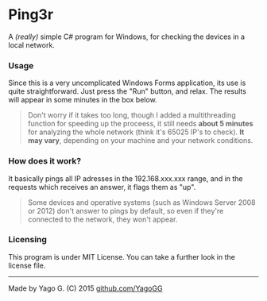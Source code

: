 Ping3r
======

A *(really)* simple C# program for Windows, for checking the devices in a local network.

### Usage

Since this is a very uncomplicated Windows Forms application, its use is quite straightforward. Just press the "Run" button, and relax. The results will appear in some minutes in the box below.

>Don't worry if it takes too long, though I added a multithreading function for speeding up the proceess, it still needs **about 5 minutes** for analyzing the whole network (think it's 65025 IP's to check). **It may vary**, depending on your machine and your network conditions.

### How does it work?

It basically pings all IP adresses in the 192.168.xxx.xxx range, and in the requests which receives an answer, it flags them as "up".

>Some devices and operative systems (such as Windows Server 2008 or 2012) don't answer to pings by default, so even if they're connected to the network, they won't appear.

### Licensing

This program is under MIT License. You can take a further look in the license file.

***

Made by Yago G. (C) 2015
[github.com/YagoGG](https://github.com/YagoGG)
